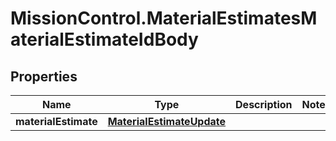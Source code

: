 # MissionControl.MaterialEstimatesMaterialEstimateIdBody

## Properties
Name | Type | Description | Notes
------------ | ------------- | ------------- | -------------
**materialEstimate** | [**MaterialEstimateUpdate**](MaterialEstimateUpdate.md) |  | 
